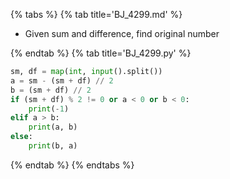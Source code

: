 {% tabs %}
{% tab title='BJ_4299.md' %}

* Given sum and difference, find original number

{% endtab %}
{% tab title='BJ_4299.py' %}

```py
sm, df = map(int, input().split())
a = sm - (sm + df) // 2
b = (sm + df) // 2
if (sm + df) % 2 != 0 or a < 0 or b < 0:
    print(-1)
elif a > b:
    print(a, b)
else:
    print(b, a)
```

{% endtab %}
{% endtabs %}